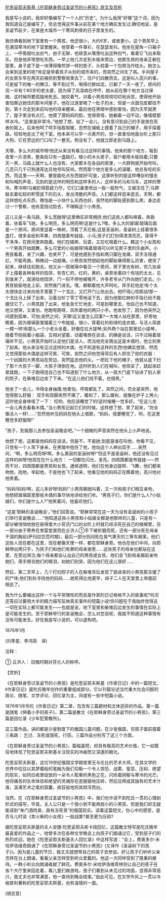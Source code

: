 [陀思妥耶夫斯基《在耶稣身旁过圣诞节的小男孩》原文及赏析](https://www.vrrw.net/wx/12076.html)

我是写小说的，我却好像编写了一个人的“历史”。为什么我用“好像”这个词，因为我知道自己是编写了，但总觉得这件事从前在某个地方确实发生过;确切地说，是圣诞节前夕，在某座大城市一个寒风刺骨的日子里发生的。

我仿佛看到地下室里有一个男孩，他还很小，大约6岁，或者更小。这个男孩早上在潮湿寒冷的地下室里醒来。他穿着一件罩衫，在瑟瑟发抖。他坐在屋角一只箱子上，一呼吸就吐出白气，由于无聊，他故意从嘴里吐出这种白气，看着它飞出来取乐。但是他非常想吃东西。一早上他几次走到木板床旁边，他那生病的母亲正躺在那里，身子底下是一块薄得像煎饼一样的垫子，头枕着一个包袱当作枕头。她怎么会来到这里的呢?肯定是带着孩子从别的城市来的，而突然之间生了病。半间屋子的女房东早在两天前被抓到警察局里去了，住户们四散而去，这是叫人高兴的事。可是留下的唯一的懒汉，等不到过节，喝得烂醉如泥，已躺了一天一夜了。房间的另一半有个80岁的老太婆，因为得了风湿病在哼哼，她从前在哪个地方当过保姆，这时候将要孤独地死去。她叹着气，对着小男孩唠唠叨叨地诉苦，使得他开始害怕靠近她住的那半间屋子。他在过道里喝了一肚子的水，但是一点面包皮都找不到，第十次走到床前叫他的母亲醒来。最后他在黑暗中感到害怕，因为天早就黑了，屋子里没有点灯。他摸了摸妈妈的脸，觉得奇怪，她躺着一动不动，像墙壁那样冰冷。“这里是非常冷。”他想了想，站了一会儿，没有意识到自己的手是放在死者的肩上。后来他呵了呵手指取取暖，忽然在铺板上摸着了自己的帽子，用手探着路，轻轻地走出了地下室。他本来可以早一点离开的，但一直害怕地面台阶上那只大狗，它在旁边的门口叫了一整天。狗没有了，他就立即走到马路上。



天哪，多么大的城市呀!他还从来没有看见过这样的事情。他来的那个地方，每到夜里一片漆黑，整条街只有一盏路灯。矮小的木头房子，窗户都用木板挡着;只要天一黑，马路上就什么人也没有，大家都关在各自的家里，一大群狗就开始号叫，几百只几千只狗通宵达旦地号叫狂吠。然而那个地方是多么的温暖，他总有吃的东西，而这里——天啊，要是能吃点东西就好!可是，这里听到的是这样嘈杂的撞击和叫喊的声音，见到的是这样的明亮和这样多的人，这样多的马和马车，这样的寒冷，寒冷啊!马被赶得筋疲力尽，它们口鼻里喷出一股一股热气，又被冻住了;马蹄敲击着松软的积雪底下的石头，发出清脆的声音。人们都这样逛来逛去，天啊，都这样想吃点东西，哪怕是一小块什么东西也好。突然他的脚趾感到那么疼。身边走过一个警察，他有意扭过脸去，不理睬这个小男孩。

这儿又是一条马路，多么宽敞呀!这里确实非常拥挤;他们这些人都叫唤着，奔跑着，坐着车飞驰。多么明亮，多么明亮啊!这是什么?嘿，多么大的玻璃!玻璃后面是一个房间，房间里竖着一株树，顶着了天花板;这是圣诞树，圣诞树上挂着很多盏灯，很多金纸和苹果，四周摆着布娃娃、小马;孩子们打扮得漂漂亮亮，穿得干干净净，在房间里奔跑着。他们在嬉笑，玩耍，又在吃喝着什么。瞧这个小女孩和一个男孩开始跳舞，多么可爱的小姑娘呀!隔着玻璃可以听见房子里的乐曲声。小男孩看着，来了兴趣，也笑开了，可是他感到手指和两只脚在发痛，双手冻得通红，不能弯曲，稍微动一动就痛。小男孩突然想起他的脚趾痛得那么厉害，便哭了起来，继续往前跑去。他又从一扇玻璃中看见一个房间，房子里也有树，但几张桌子上摆着各种各样的馅饼，有杏仁的，红的，黄的，桌旁坐着四个有钱的太太，见到谁来了，就递给他馅饼，门一刻不停地被推开，许多老爷从门外向她们走去。小男孩偷偷地走上前，突然推门进去。嘿，都朝着他大声呵叱，挥手赶他走!有个太太很快走过来向他手里塞了一个戈比，又打开门让他出去。他吓得心惊胆战!那一个戈比马上掉了出来，沿着台阶丁零丁零地滚下去，因为他那红肿的手指已经不能握住它了。小男孩跑了出来，他急急忙忙地走，可是到哪里去，他自己也不知道。他又想哭，又害怕，他跑呀跑呀，风吹着他的两只小手。他发愁了，因为他突然之间感到孤单，可怕;突然之间，天哪!这又是怎么回事?一大堆人站在那里，好奇地瞧着，因为玻璃窗里摆着三个布娃娃，很小，穿着红的和绿的连衣裙，与活人简直一模一样!有那么一个小老头坐着，好像在拉大提琴;另外两个站在那里拉小提琴，随着节拍摇着小脑袋，互相对望着，动着嘴唇在说话，的确是说话，只不过隔着玻璃听不见。小男孩开始时认定他们是活人，而当他完全猜出这是木偶时，他立刻笑了起来。他从来没有见过这样的木偶，也不知道有这样的东西!他确实想哭，然而又觉得那些木偶是这样可笑、可笑。突然之间他觉得背后有人抓住了他的衣服： 一个凶狠的大男孩站在旁边，突然猛击他的头，一把拉下他的帽子，他就从底下扫了那个大孩子一脚，大孩子滑倒在地。这时听到人们在喊叫，他惊呆了，跳起来赶紧就跑，一下子跑得连自己也不知道到了什么地方，从一扇大门底下钻进了别人家的院子，在柴堆后边坐了下来。“在这儿他们找不着，也很黑。”

他坐了一会儿，冷得全身抽搐;他害怕，呼吸都乱了。突然之间，完全是突然，他觉得那么舒服： 双手和双脚突然不痛了，暖和了，那么暖和，就像在炉子上烤火;这时他全身哆嗦了一下： 哎哟，他应该睡觉了的!这时候睡一觉多好。“在这儿坐一会儿再去看看木偶。”当小男孩记起它们的时候，这样想了想，笑了起来，“完全像活人一样!……”忽然他听见妈妈在他头上唱歌，“妈妈，我要睡觉了，哟，在这里睡觉多舒服呀!”

“孩子，到我那儿去参加圣诞晚会吧。”一个细微的声音突然在他头上小声地说。

他想了想，这都是他妈妈在说话，但是不，不是她;到底是谁在叫他，他看不见，只觉有一个人弯下身来，在黑暗中抱住了他，他向这个人伸出双手……突然间，“啊，多么明亮呀!啊，多么美丽的圣诞树呀!”但这不是圣诞树，他还没有见过这样的树呀!他现在在什么地方： 一切都在闪光，发亮。四周围都是布娃娃——然而不对，四周围都是男孩和女孩，通体透明，他们在他身边旋转、飞舞，他们都来吻他，抱他，举起他，于是他也飞了起来，他看见他的妈妈正在瞧着他，高兴地对他笑着。

“妈妈!妈妈!啊，这儿多好呀!妈妈!”小男孩朝她叫着，又一次和孩子们相互亲吻，他想把玻璃窗里那些木偶的事尽快地讲给他们听。“男孩子们，你们是什么人?小姑娘们，你们是什么人?”他笑着问，他喜欢他们。

“这是‘耶稣的圣诞晚会’。”他们回答说。“耶稣常常在这一天为没有圣诞树的小孩子们举行圣诞晚会……”他知道这些小男孩和小姑娘全都是他那样的儿童，只是有一部分被悄悄地放在彼得堡大小官员门口的台阶上时就已经冻死在自己的襁褓里，另一部分由于寄养在育婴堂里而在丘洪人①手下被折磨而死，还有一部分死在母亲干涸的胸前(萨玛拉饥荒时期)，最后一部分则闷死在臭气熏天的三等车厢里。他们这些人现在都在这里，现在都像天使一样，都在耶稣身旁。他也在他们中间，向耶稣伸出两只手，为孩子们和他们有罪的母亲谢恩……这些孩子的母亲也都站在这里，在旁边哭泣;每个母亲都会认出自己的男孩或女孩，他们会飞到母亲跟前亲吻她们，用手擦去她们的眼泪，劝她们别哭，因为他们在这儿很好……

然后，第二天早上，几个打扫院子的人在柴堆背后发现了跑进来的小男孩那冻僵了的尸体;他们到处寻找他的妈妈……她死得比他更早，母子二人在天堂里上帝面前相会了。

我为什么要编出这样一个与平常理性的而且是作家的日记格格不入的故事呢?何况还答应过要用大半的精力描写反映真实事件的短篇小说!但问题在于我始终觉得这一切在实际上都可能发生——也就是说，地下室里和柴堆后边发生的事情在实际上是可能发生的。至于耶稣举行的圣诞晚会，怎么对您说呢，我就不知道这种事情有没有可能发生。好在我是写小说的，可以虚构吧。

1876年1月

(刘季星、李鸿简　译)

注释：

① 丘洪人： 旧俄时期对芬兰人的称呼。

【赏析】

《在耶稣身旁过圣诞节的小男孩》是陀思妥耶夫斯基《作家日记》中的一篇短文。《作家日记》是陀氏晚年创作的重要组成部分。它以刊载论述当代重大社会问题的政论、随笔、文学评论、回忆录为主，间或有一些中短篇小说。

1876年1月号的《作家日记》第二章，包含有三篇题材和文体迥异的作品，第一篇是随笔《伸着小手的孩子》，第二篇是散文《在耶稣身旁过圣诞节的小男孩》，第三篇是回忆录《少年犯管教所》。

这三篇作品，讲的都是沙皇制度下的俄国儿童问题。在沙皇俄国，穷孩子面前摆着三条路： 乞讨、冻死或饿死、行窃。三篇作品分别写了这三个方面。

《在耶稣身旁过圣诞节的小男孩》，篇幅虽短，却具有极高的艺术价值，它一如既往地体现了陀思妥耶夫斯基关注现实的冷峻而又深邃的眼光。

陀思妥耶夫斯基，这位19世纪俄国文学殿堂里无与伦比的艺术大师，在其文学的世界中往往以其梦魇般的笔触为我们勾勒一个令人惊恐、战栗、窒息、压抑、绝望的现实，如同白夜里绽放的一朵令人眩晕的黑色之花，闪烁着阴郁与寒冷的光芒。他将痛苦的生命体验和绝望的灵魂存在恶狠狠地压碎，然后压榨成其独有的艺术汁液，汲满艺术之笔的容囊，疯狂般地将其倾泻而出。

当然，在《在耶稣身旁过圣诞节的小男孩》中，我们也许读不到陀氏一贯的心理剖析式的描写，毕竟，主人公只是一个弱小到不能再弱小的小男孩，但是我们却无疑能读到“朱门酒肉臭，路有冻死骨”的俄国现实。读着这篇短文，你心中的感受，是否与儿时读《卖火柴的小女孩》一般战栗?甚至更为压抑?

据陀思妥耶夫斯基的夫人安娜·陀思妥耶夫斯卡娅回忆，这篇散文特写是陀氏晚年最喜爱的作品之一，他曾多次在各种文学晚会上向孩子们朗诵过它，受到孩子们的热烈欢迎。她在《陀思妥耶夫斯基夫人回忆录》中这样写道：“会上，费奥多尔·米哈伊洛维奇朗诵了《在耶稣身旁过圣诞节的小男孩》(又译作《圣诞树下的孩子》)。因为是儿童的节日，我丈夫就想带自己的孩子去参加，好让孩子们听听父亲怎样在台上朗诵，看看父亲怎样受到听众爱戴的。他这一次同样受到了隆重的接待。一群小听众向朗诵者献了鲜花。费奥多尔·米哈伊洛维奇林则让自己的孩子在各个大厅里来回走着，看儿童们做游戏，孩子们看到从未见过的场面，显得非常高兴，我丈夫也非常满意，他一直待到晚会结束。”由此可见，在文学作风上一贯以冷峻犀利著称的陀思妥耶夫斯基，也有温情的一面。

(胡志意)


